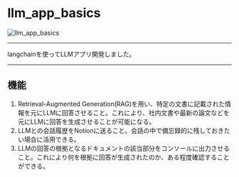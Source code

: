 # llm_app_basics

![llm_app_basics](https://github.com/Kamy-dev/llm_app_basics/assets/130248710/584977ab-97cf-41f8-8307-0b7e7cd98a22)

----

langchainを使ってLLMアプリ開発しました。

----

## 機能

1. Retrieval-Augmented Generation(RAG)を用い、特定の文書に記載された情報を元にLLMに回答させること。これにより、社内文書や最新の論文などを元にLLMに回答を生成させることが可能になる。
2. LLMとの会話履歴をNotionに送ること。会話の中で備忘録的に残しておきたい場合に活用できる。
3. LLMの回答の根拠となるドキュメントの該当部分をコンソールに出力させること。これにより何を根拠に回答が生成されたのか、ある程度確認することができる。

## 
